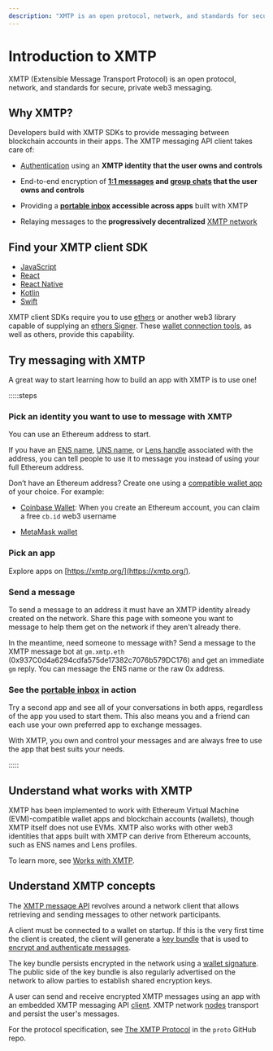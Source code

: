 ```yaml
---
description: "XMTP is an open protocol, network, and standards for secure, private web3 messaging."
---
```


# Introduction to XMTP

XMTP (Extensible Message Transport Protocol) is an open protocol, network, and standards for secure, private web3 messaging.

## Why XMTP?

Developers build with XMTP SDKs to provide messaging between blockchain accounts in their apps. The XMTP messaging API client takes care of:

- [Authentication](/protocol/signatures) using an **XMTP identity that the user owns and controls**

- End-to-end encryption of **[1:1 messages](/protocol/v2/invitation-and-message-encryption) and [group chats](/protocol/v3/group-chat#security-and-encryption) that the user owns and controls**

- Providing a **[portable inbox](/protocol/portable-inbox) accessible across apps** built with XMTP

- Relaying messages to the **progressively decentralized** [XMTP network](/protocol/v2/architectural-overview#network-layer)

## Find your XMTP client SDK

- [JavaScript](https://github.com/xmtp/xmtp-js)
- [React](https://github.com/xmtp/xmtp-web/tree/main/packages/react-sdk)
- [React Native](https://github.com/xmtp/xmtp-react-native)
- [Kotlin](https://github.com/xmtp/xmtp-android)
- [Swift](https://github.com/xmtp/xmtp-ios)

XMTP client SDKs require you to use [ethers](https://ethers.org/) or another web3 library capable of supplying an [ethers Signer](https://docs.ethers.io/v5/api/signer/). These [wallet connection tools](/get-started/faq#wallet-connectors), as well as others, provide this capability.

## Try messaging with XMTP

A great way to start learning how to build an app with XMTP is to use one!

:::::steps

### Pick an identity you want to use to message with XMTP

You can use an Ethereum address to start.

If you have an [ENS name](https://ens.domains/), [UNS name](https://unstoppabledomains.com/), or [Lens handle](https://claim.lens.xyz/) associated with the address, you can tell people to use it to message you instead of using your full Ethereum address.

Don’t have an Ethereum address? Create one using a [compatible wallet app](/get-started/faq#wallet-apps) of your choice. For example:

- [Coinbase Wallet](https://www.coinbase.com/wallet): When you create an Ethereum account, you can claim a free `cb.id` web3 username

- [MetaMask wallet](https://metamask.io/)

### Pick an app

Explore apps on [https://xmtp.org/](https://xmtp.org/).

### Send a message

To send a message to an address it must have an XMTP identity already created on the network. Share this page with someone you want to message to help them get on the network if they aren't already there.

In the meantime, need someone to message with? Send a message to the XMTP message bot at `gm.xmtp.eth` (0x937C0d4a6294cdfa575de17382c7076b579DC176) and get an immediate `gm` reply. You can message the ENS name or the raw 0x address.

### See the [portable inbox](/protocol/portable-inbox) in action

Try a second app and see all of your conversations in both apps, regardless of the app you used to start them. This also means you and a friend can each use your own preferred app to exchange messages.

With XMTP, you own and control your messages and are always free to use the app that best suits your needs.

:::::

## Understand what works with XMTP

XMTP has been implemented to work with Ethereum Virtual Machine (EVM)-compatible wallet apps and blockchain accounts (wallets), though XMTP itself does not use EVMs. XMTP also works with other web3 identities that apps built with XMTP can derive from Ethereum accounts, such as ENS names and Lens profiles.

To learn more, see [Works with XMTP](/get-started/faq#what-works-with-xmtp).

## Understand XMTP concepts

The [XMTP message API](/protocol/v2/architectural-overview#network-layer) revolves around a network client that allows retrieving and sending messages to other network participants.

A client must be connected to a wallet on startup. If this is the very first time the client is created, the client will generate a [key bundle](/protocol/v2/key-generation-and-usage) that is used to [encrypt and authenticate messages](/protocol/v2/invitation-and-message-encryption).

The key bundle persists encrypted in the network using a [wallet signature](/protocol/signatures). The public side of the key bundle is also regularly advertised on the network to allow parties to establish shared encryption keys.

A user can send and receive encrypted XMTP messages using an app with an embedded XMTP messaging API [client](/protocol/v2/architectural-overview#client-layer). XMTP network [nodes](/protocol/v2/architectural-overview#network-layer) transport and persist the user's messages.

For the protocol specification, see [The XMTP Protocol](https://github.com/xmtp/proto/blob/main/PROTOCOL.md) in the `proto` GitHub repo.
